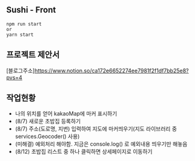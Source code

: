 ## Sushi - Front

```
npm run start
or
yarn start
```

## 프로젝트 제안서
[블로그주소]https://www.notion.so/ca172e6652274ee7981f2f1df7bb25e8?pvs=4

## 작업현황
* 나의 위치를 얻어 kakaoMap에 마커 표시하기
* (8/7) 새로운 초밥집 등록하기
* (8/7) 주소(도로명, 지번) 입력하여 지도에 마커띄우기(지도 라이브러리 중 services.Geocoder() 사용) 
* (미해결) 예외처리 해야함. 지금은 console.log() 로 예외내용 띄우기만 해놓음
* (8/12) 초밥집 리스트 중 하나 클릭하면 상세페이지로 이동하기
